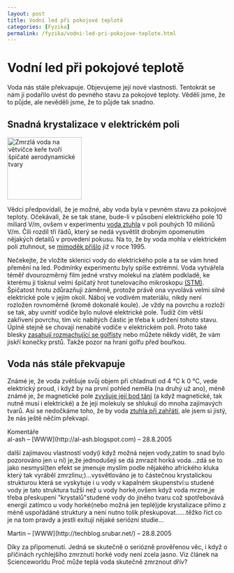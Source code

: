 ```yaml
---
layout: post
title: Vodní led při pokojové teplotě
categories: [Fyzika]
permalink: /fyzika/vodni-led-pri-pokojove-teplote.html
---
```

# Vodní led při pokojové teplotě

Voda nás stále překvapuje. Objevujeme její nové vlastnosti. Tentokrát se nám ji podařilo uvést do pevného stavu za pokojové teploty. Věděli jsme, že to půjde, ale nevěděli jsme, že to půjde tak snadno.

## Snadná krystalizace v elektrickém poli

<div class="obry" style="width:187px"><div class="leftbox"><img alt="Zmrzlá voda na větvičce keře tvoří špičaté aerodynamické tvary" height="142" src="http://www.techblog.cz/images/vodni-led-na-keri.jpg" width="170"/></div></div> 

Vědci předpovídali, že je možné, aby voda byla v pevném stavu za pokojové teploty. Očekávali, že se tak stane, bude-li v působení elektrického pole 10 miliard V/m, ovšem v experimentu [voda ztuhla](http://physics.about.com/od/electromagnetism/a/roomtempice.htm) v poli pouhých 10 miliónů V/m. Čili rozdíl tří řádů, který se nedá vysvětlit drobným opomenutím nějakých detailů v provedení pokusu. Na to, že by voda mohla v elektrickém poli ztuhnout, se [mimoděk přišlo](http://www.aip.org/pnu/1995/split/pnu225-1.htm) již v roce 1995.

Nečekejte, že vložíte sklenici vody do elektrického pole a ta se vám hned přemění na led. Podmínky experimentu byly spíše extrémní. Voda vytvářela téměř dvourozměrný film jedné vrstvy molekul na zlatém podkladě, ke kterému ji tisknul velmi špičatý hrot tunelovacího mikroskopu [(STM)](http://en.wikipedia.org/wiki/Scanning_tunneling_microscope). Špičatost hrotu zdůrazňuji záměrně, protože právě ona vyvolává velmi silné elektrické pole v jejím okolí. Náboj ve vodivém materiálu, nikdy není rozložen rovnoměrně (kromě dokonalé koule). Je vždy na povrchu a rozloží se tak, aby uvnitř vodiče bylo nulové elektrické pole. Tudíž čím větší zakřivení povrchu, tím víc nabitých částic je třeba k udržení tohoto stavu. Úplně stejně se chovají nenabité vodiče v elektrickém poli. Proto také blesky [zasahují rozmachující se golfisty](http://zpravy.idnes.cz/krimi.asp?r=krimi&c=A050628_091038_krimi_jpl) nebo můžete někdy vidět, že vám jiskří konečky prstů. Takže pozor na hraní golfu před bouřkou.

## Voda nás stále překvapuje

Známé je, že voda zvětšuje svůj objem při chladnutí od 4 °C k 0 °C, vede elektrický proud, i když by na první pohled neměla (na druhý už ano), méně známé je, že magnetické pole [zvyšuje její bod tání](http://www.techblog.cz/fyzika/magneticke-pole-zvysuje-bod-tani-vody.html) (a když magnetické, tak nutně musí i elektrické) a že její molekuly se shlukují do mnoha zajímavých tvarů. Asi se nedočkáme toho, že by voda [ztuhla při zahřátí](http://www.techblog.cz/fyzika/kapalina-ktera-ztuhne-pri-zahrati.html), ale jsem si jistý, že nás ještě něčím překvapí.


<section id='comments-section'>
<div class='commentsheader'>Komentáře</div>        
<div class='comment-item-header' markdown=1>
al-ash &ndash; [WWW](http://al-ash.blogspot.com) &ndash; 28.8.2005
</div>

další zajímavou vlastností vody(i když možná nejen vody,zatím to snad bylo pozorováno jen u ní) je,že jednodušeji se  dá zmrazit horká voda...zdá se to jako nesmysl(ten efekt se jmenuje myslím podle nějakého afrického kluka který tak vyráběl zmrzlinu;)...vysvětlováno je to  částečnou krystalickou strukturou která se vyskytuje i u vody v kapalném skupenství:u studené vody je tato struktura tužší než u vody horké,ovšem když voda mrzne,je třeba přeskupení "krystalů"studené vody do jiného tvaru což spotřebovává energii zatímco u vody horké(nebo možná jen teplé)jde krystalizace přímo z méně uspořádáné struktury a není nutno tolik přeskupovat......těžko říct co je na tom pravdy a jestli exitují nějaké seriózní studie...

<div class='comment-item-header' markdown=1>
Martin &ndash; [WWW](http://techblog.srubar.net/) &ndash; 28.8.2005
</div>

Díky za připomenutí. Jedná se skutečně o seriózně prověřenou věc, i když o příčinách rychlejšího zmrznutí horké vody není zcela jasno. Viz článek na Scienceworldu Proč může teplá voda skutečně zmrznout dřív?

</section>
